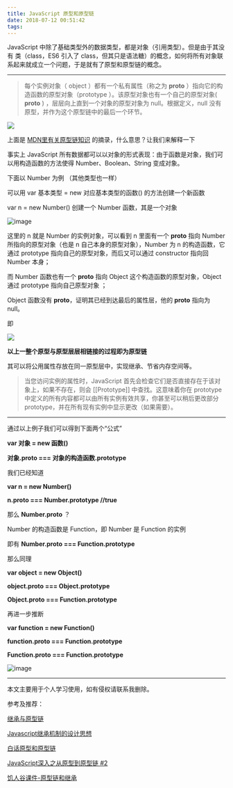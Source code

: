 ```yaml
---
title: JavaScript 原型和原型链
date: 2018-07-12 00:51:42
tags:
---
```

JavaScript 中除了基础类型外的数据类型，都是对象（引用类型）。但是由于其没有 类（class，ES6 引入了 class，但其只是语法糖）的概念，如何将所有对象联系起来就成立一个问题，于是就有了原型和原型链的概念。

* * *

> 每个实例对象（ object ）都有一个私有属性（称之为 __proto__ ）指向它的构造函数的原型对象（prototype ）。该原型对象也有一个自己的原型对象( __proto__ ) ，层层向上直到一个对象的原型对象为 null。根据定义，null 没有原型，并作为这个原型链中的最后一个环节。

![](https://upload-images.jianshu.io/upload_images/7094266-2e79d6fbb9c205e1.png?imageMogr2/auto-orient/strip%7CimageView2/2/w/1240)

上面是 [MDN里有关原型链知识](https://developer.mozilla.org/zh-CN/docs/Web/JavaScript/Inheritance_and_the_prototype_chain) 的摘录，什么意思？让我们来解释一下

事实上 JavaScript 所有数据都可以以对象的形式表现：由于函数是对象，我们可以用构造函数的方法使得 Number、Boolean、String 变成对象。

下面以 Number 为例 （其他类型也一样）

可以用 var 基本类型 = new 对应基本类型的函数() 的方法创建一个新函数

var n = new Number() 创建一个 Number 函数，其是一个对象

![image](https://upload-images.jianshu.io/upload_images/7094266-62536de6cd21ab12.jpg?imageMogr2/auto-orient/strip%7CimageView2/2/w/1240)

这里的 n 就是 Number 的实例对象，可以看到 n 里面有一个 __proto__ 指向 Number 所指向的原型对象（也是 n 自己本身的原型对象），Number 为 n 的构造函数，它通过 prototype 指向自己的原型对象，而后又可以通过 constructor 指向回 Number 本身；

而 Number 函数也有一个 __proto__ 指向 Object 这个构造函数的原型对象，Object 通过 prototype 指向自己原型对象 ；

Object 函数没有 __proto__，证明其已经到达最后的属性层，他的 __proto__ 指向为 null。

即

![](https://upload-images.jianshu.io/upload_images/7094266-fc991a402727ca56.jpg?imageMogr2/auto-orient/strip%7CimageView2/2/w/1240)

**以上一整个原型与原型层层相链接的过程即为原型链**

其可以将公用属性存放在同一原型层中，实现继承、节省内存空间等。

> 当您访问实例的属性时，JavaScript 首先会检查它们是否直接存在于该对象上，如果不存在，则会 [[Prototype]] 中查找。这意味着你在 prototype 中定义的所有内容都可以由所有实例有效共享，你甚至可以稍后更改部分 prototype，并在所有现有实例中显示更改（如果需要）。

* * *

通过以上例子我们可以得到下面两个“公式”

**var 对象 = new 函数()**

**对象.__proto__ === 对象的构造函数.prototype**

我们已经知道

**var n = new Number()**

**n.__proto__ === Number.prototype //true**

那么 **Number.__proto__** ？

Number 的构造函数是 Function，即 Number 是 Function 的实例

即有 **Number.__proto__ === Function.prototype**

那么同理

**var object = new Object()**

**object.__proto__ === Object.prototype**

**Object.__proto__ === Function.prototype**

再进一步推断

**var function = new Function()**

**function.__proto__ === Function.prototype**

**Function.__proto__ === Function.prototype**

![image](https://upload-images.jianshu.io/upload_images/7094266-b6a6447f260e8db4.jpg?imageMogr2/auto-orient/strip%7CimageView2/2/w/1240)

* * *

本文主要用于个人学习使用，如有侵权请联系我删除。

参考及推荐：

[继承与原型链](https://developer.mozilla.org/zh-CN/docs/Web/JavaScript/Inheritance_and_the_prototype_chain)

[Javascript继承机制的设计思想](http://www.ruanyifeng.com/blog/2011/06/designing_ideas_of_inheritance_mechanism_in_javascript.html)

[白话原型和原型链](https://juejin.im/post/599d69fc6fb9a0248f4a7b31)

[JavaScript深入之从原型到原型链 #2](https://github.com/mqyqingfeng/Blog/issues/2)

[饥人谷课件-原型链和继承](http://book.jirengu.com/fe/%E5%89%8D%E7%AB%AF%E8%BF%9B%E9%98%B6/%E9%9D%A2%E5%90%91%E5%AF%B9%E8%B1%A1/%E5%8E%9F%E5%9E%8B%E4%B8%8E%E5%8E%9F%E5%9E%8B%E9%93%BE.html)